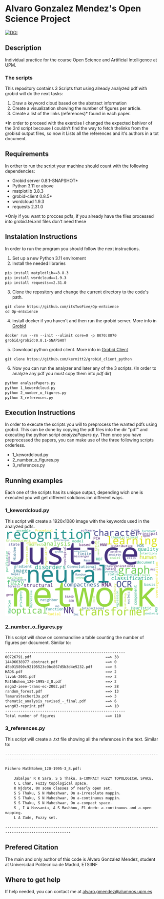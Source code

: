 # Alvaro Gonzalez Mendez's Open Science Project
[![DOI](https://zenodo.org/badge/DOI/10.5281/zenodo.10782920.svg)](https://doi.org/10.5281/zenodo.10782920)
## Description
Individual practice for the course Open Science and Artificial Intelligence at UPM.
### The scripts
This repository contains 3 Scripts that using already analyzed pdf with grobid will do the next tasks:
1. Draw a keyword cloud based on the abstract information
2. Create a visualization showing the number of figures per article.
3. Create a list of the links (references)* found in each paper.

*In order to proceed with the exercise I changed the expected behivor of the 3rd script becouse I couldn't find the way to fetch thelinks from the grobisd output files, so now it Lists all the references and it's authors in a txt document.
## Requirements
In orther to run the script your machine should count with the following dependencies:
- Grobid server 0.8.1-SNAPSHOT*
- Python 3.11 or above
- matplotlib 3.8.3
- grobid-client 0.8.5*
- wordcloud 1.9.3
- requests 2.31.0

*Only if you want to procces pdfs, if you already have the files processed into grobid.tei.xml files don't need these
## Instalation Instructions
In order to run the program you should follow the next instructions.
1. Set up a new Python 3.11 enviroment
2. Install the needed libraries
```
pip install matplotlib==3.8.3
pip install wordcloud==1.9.3
pip install requests==2.31.0
```
3. Clone the repository and change the current directory to the code's path.
```
git clone https://github.com/itsTwoFive/Op-enScience
cd Op-enScience
```
4. Install docker if you haven't and then run the grobid server. More info in [Grobid](https://github.com/kermitt2/grobid) 
```
docker run --rm --init --ulimit core=0 -p 8070:8070 grobid/grobid:0.8.1-SNAPSHOT
```
5. Download python grobid client. More info in [Grobid Client](https://github.com/kermitt2/grobid_client_python)
```
git clone https://github.com/kermitt2/grobid_client_python
```
6. Now you can run the analyzer and later any of the 3 scripts. (In order to analyze any pdf you must copy them into *pdf* dir)
```
python analyzePapers.py
python 1_kewordcloud.py
python 2_number_o_figures.py
python 3_references.py
```
## Execution Instructions
In order to execute the scripts you will to preprocess the wanted pdfs using grobid. This can be done by copying the pdf files into the dir "pdf" and executing the python script *analyzePapers.py*.
Then once you have preprocessed the papers, you can make use of the three following scripts orderless.
- 1_kewordcloud.py
- 2_number_o_figures.py
- 3_references.py
## Running examples
Each one of the scripts has its unique output, depending wich one is executed you will get different solutions inn different ways.
### 1_kewordcloud.py
This script will create a 1920x1080 image with the keywords used in the analyzed pdfs.
![WordCloud](https://github.com/itsTwoFive/Op-enScience/blob/main/wordcloud.png)
### 2_number_o_figures.py
This script will show on commandline a table counting the number of figures per document. Similar to:
```
-------------------------------------------------------
00726791.pdf                                  ==> 38
14496638977 abstract.pdf                      ==> 0
45b915890c92195523c0bc867d5b3d4e9232.pdf      ==> 5
HADS.pdf                                      ==> 2
livak-2001.pdf                                ==> 3
MathBohem_120-1995-3_8.pdf                    ==> 2
nsga2-ieee-trans-ec-2002.pdf                  ==> 28
random_forest.pdf                             ==> 13
TamuraStecher13a.pdf                          ==> 3
thematic_analysis_revised_-_final.pdf         ==> 6
wang03-reprint.pdf                            ==> 10
-------------------------------------------------------
Total number of figures                       ==> 110
```
### 3_references.py
This script will create a .txt file showing all the references in the text. Similar to:

```
----------------------------------------------------------------------------------------------------

Fichero MathBohem_120-1995-3_8.pdf:

	Jabalpur R K Sara, S S Thaku, a-COMPACT FUZZY TOPOLOGICAL SPACE.
	C L Chan, Fuzzy topological space.
	O Njdste, On some classes of nearly open set.
	S S Thaku, S N Maheshwar, On a-irresolute mappin.
	S S Thaku, S N Maheshwar, On a-continuous mappin.
	S S Thaku, S N Maheshwar, On a-compact space.
	S , I A Hassania, A S Mashhou, El-deeb: a-continuous and a-open mapping.
	L A Zade, Fuzzy set.

----------------------------------------------------------------------------------------------------
```

## Prefered Citation
The main and only author of this code is Alvaro Gonzalez Mendez, student at Universidad Politecnica de Madrid, ETSIINF
## Where to get help
If help needed, you can contact me at alvaro.gmendez@alumnos.upm.es
